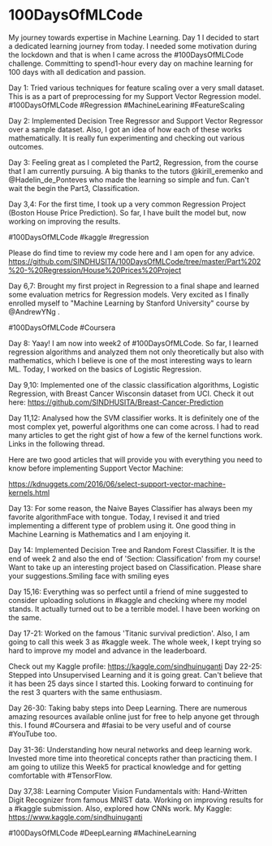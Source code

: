 # 100DaysOfMLCode
My journey towards expertise in Machine Learning. 
Day 1
I decided to start a dedicated learning journey from today.
I needed some motivation during the lockdown and that is when I came across the #100DaysOfMLCode challenge.
Committing to spend1-hour every day on machine learning for 100 days with all dedication and passion.

Day 1: Tried various techniques for feature scaling over a very small dataset. This is as a part of preprocessing for my Support Vector Regression model.
#100DaysOfMLCode 
#Regression #MachineLearining #FeatureScaling

Day 2: Implemented Decision Tree Regressor and Support Vector Regressor over a sample dataset. Also, I got an idea of how each of these works mathematically. 
It is really fun experimenting and checking out various outcomes.

Day 3: Feeling great as I completed the Part2, Regression, from the course that I am currently pursuing. A big thanks to the tutors 
@kirill_eremenko
 and @Hadelin_de_Ponteves who made the learning so simple and fun. Can't wait the begin the Part3, Classification.
 
 Day 3,4: For the first time, I took up a very common Regression Project (Boston House Price Prediction).
So far, I have built the model but, now working on improving the results.

#100DaysOfMLCode
#kaggle #regression

Please do find time to review my code here and I am open for any advice.
https://github.com/SINDHUSITA/100DaysOfMLCode/tree/master/Part%202%20-%20Regression/House%20Prices%20Project

Day 6,7: Brought my first project in Regression to a final shape and learned some evaluation metrics for Regression models. 
Very excited as I finally enrolled myself to "Machine Learning by Stanford University" course by 
@AndrewYNg
. 

#100DaysOfMLCode
#Coursera

Day 8: Yaay! I am now into week2 of #100DaysOfMLCode.
So far, I learned regression algorithms and analyzed them not only theoretically but also with mathematics, which I believe is one of the most interesting ways to learn ML.
Today, I worked on the basics of Logistic Regression.

Day 9,10: Implemented one of the classic classification algorithms, Logistic Regression, with Breast Cancer Wisconsin dataset from UCI.
Check it out here:
https://github.com/SINDHUSITA/Breast-Cancer-Prediction

Day 11,12: Analysed how the SVM classifier works. It is definitely one of the most complex yet, powerful algorithms one can come across. I had to read many articles to get the right gist of how a few of the kernel functions work. Links in the following thread.

Here are two good articles that will provide you with everything you need to know before implementing Support Vector Machine:

https://kdnuggets.com/2016/06/select-support-vector-machine-kernels.html

Day 13: For some reason, the Naive Bayes Classifier has always been my favorite algorithmFace with tongue.  Today, I revised it and tried implementing a different type of problem using it.
One good thing in Machine Learning is Mathematics and I am enjoying it.

Day 14: Implemented Decision Tree and Random Forest Classifier. It is the end of week 2 and also the end of 'Section: Classification' from my course!
Want to take up an interesting project based on Classification. Please share your suggestions.Smiling face with smiling eyes

Day 15,16: Everything was so perfect until a friend of mine suggested to consider uploading solutions in #kaggle and checking where my model stands. It actually turned out to be a terrible model. I have been working on the same.

Day 17-21: Worked on the famous 'Titanic survival prediction'. 
Also, I am going to call this week 3 as #kaggle week. The whole week, I kept trying so hard to improve my model and advance in the leaderboard.

Check out my Kaggle profile:
https://kaggle.com/sindhuinuganti
Day 22-25: Stepped into Unsupervised Learning and it is going great. 
Can't believe that it has been 25 days since I started this. 
Looking forward to continuing for the rest 3 quarters with the same enthusiasm.

Day 26-30: Taking baby steps into Deep Learning. There are numerous amazing resources available online just for free to help anyone get through this. I found #Coursera and #fasiai to be very useful and of course #YouTube too.

Day 31-36: Understanding how neural networks and deep learning work. Invested more time into theoretical concepts rather than practicing them. I am going to utilize this Week5 for practical knowledge and for getting comfortable with #TensorFlow.

Day 37,38: Learning Computer Vision Fundamentals with: Hand-Written Digit Recognizer from famous MNIST data.
Working on improving results for a #kaggle submission.
Also, explored how CNNs work.
My Kaggle: https://www.kaggle.com/sindhuinuganti

#100DaysOfMLCode
#DeepLearning #MachineLearning
